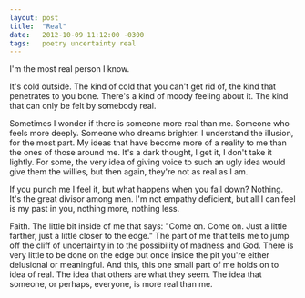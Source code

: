 ```yaml
---
layout: post
title:  "Real"
date:   2012-10-09 11:12:00 -0300
tags:   poetry uncertainty real
---
```


I'm the most real person I know.

It's cold outside. The kind of cold that you can't get rid of, the kind that penetrates to you bone. There's a kind of moody feeling about it. The kind that can only be felt by somebody real.

Sometimes I wonder if there is someone more real than me. Someone who feels more deeply. Someone who dreams brighter.
I understand the illusion, for the most part. My ideas that have become more of a reality to me than the ones of those around me. It's a dark thought, I get it, I don't take it lightly. For some, the very idea of giving voice to such an ugly idea would give them the willies, but then again, they're not as real as I am.

If you punch me I feel it, but what happens when you fall down? Nothing. It's the great divisor among men. I'm not empathy deficient, but all I can feel is my past in you, nothing more, nothing less.

Faith. The little bit inside of me that says: "Come on. Come on. Just a little farther, just a little closer to the edge." The part of me that tells me to jump off the cliff of uncertainty in to the possibility of madness and God. There is very little to be done on the edge but once inside the pit you're either delusional or meaningful. And this, this one small part of me holds on to idea of real. The idea that others are what they seem. The idea that someone, or perhaps, everyone, is more real than me.
